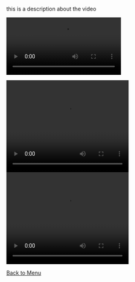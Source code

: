 this is a description about the video

![video](/teachable_livestreamfinal.mp4)

<video width="320" height="240" controls>
  <source src="/teachable_livestreamfinal.mp4" type="video/mp4">
</video>

<video width="320" height="240" controls>
  <source src="teachable_livestreamfinal.mp4" type="video/mp4">
</video>

[Back to Menu](/index)

